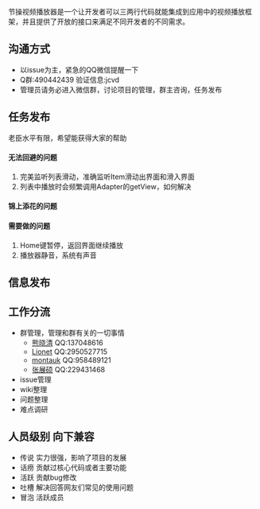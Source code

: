 节操视频播放器是一个让开发者可以三两行代码就能集成到应用中的视频播放框架，并且提供了开放的接口来满足不同开发者的不同需求。

## 沟通方式
* 以issue为主，紧急的QQ微信提醒一下
* Q群:490442439 验证信息:jcvd
* 管理员请务必进入微信群，讨论项目的管理，群主咨询，任务发布

## 任务发布
老臣水平有限，希望能获得大家的帮助

#### 无法回避的问题
1. 完美监听列表滑动，准确监听Item滑动出界面和滑入界面
2. 列表中播放时会频繁调用Adapter的getView，如何解决

#### 锦上添花的问题

#### 需要做的问题
1. Home键暂停，返回界面继续播放
2. 播放器静音，系统有声音

## 信息发布

## 工作分流

* 群管理，管理和群有关的一切事情
  * [熊晓清](http://blog.csdn.net/yaya_xiong) QQ:137048616
  * [Lionet](https://github.com/Lionet6?tab=repositories) QQ:2950527715
  * [montauk](https://github.com/hanmeimei888) QQ:958489121
  * [张展硕]() QQ:229431468
* issue管理
* wiki整理
* 问题整理
* 难点调研

## 人员级别 向下兼容

* 传说 实力很强，影响了项目的发展
* 话痨 贡献过核心代码或者主要功能
* 活跃 贡献bug修改
* 吐槽 解决回答网友们常见的使用问题
* 冒泡 活跃成员


